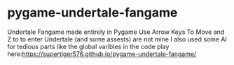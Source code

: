 # pygame-undertale-fangame
Undertale Fangame made entirely in Pygame
Use Arrow Keys To Move and Z to to enter
Undertale (and some assests) are not mine
I also used some AI for tedious parts like the global varibles in the code
play here:https://supertiger576.github.io/pygame-undertale-fangame/
